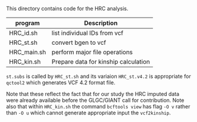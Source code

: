 This directory contains code for the HRC analysis.

program  | Description
----------|--------------------------------------
HRC_id.sh | list individual IDs from vcf
HRC_st.sh | convert bgen to vcf
HRC_main.sh | perform major file operations
HRC_kin.sh | Prepare data for kinship calculation

`st.subs` is called by `HRC_st.sh` and its variaion `HRC_st.v4.2` is appropriate for `qctool2` which generates VCF 4.2 format file.

Note that these reflect the fact that for our study the HRC imputed data were already available before the GLGC/GIANT call for contribution. Note also that within `HRC_kin.sh` the command `bcftools view` has flag `-O v` rather than `-O u` which cannot generate appropriate input the `vcf2kinship`.
